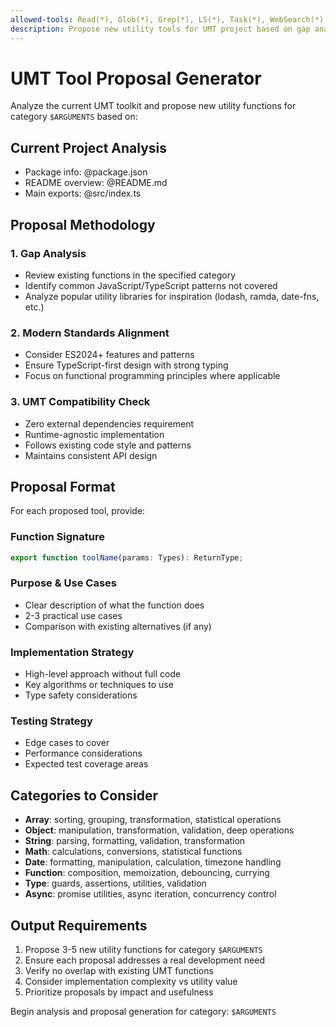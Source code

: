 ```yaml
---
allowed-tools: Read(*), Glob(*), Grep(*), LS(*), Task(*), WebSearch(*)
description: Propose new utility tools for UMT project based on gap analysis and modern best practices
---
```


# UMT Tool Proposal Generator

Analyze the current UMT toolkit and propose new utility functions for category `$ARGUMENTS` based on:

## Current Project Analysis

- Package info: @package.json
- README overview: @README.md
- Main exports: @src/index.ts

## Proposal Methodology

### 1. Gap Analysis

- Review existing functions in the specified category
- Identify common JavaScript/TypeScript patterns not covered
- Analyze popular utility libraries for inspiration (lodash, ramda, date-fns, etc.)

### 2. Modern Standards Alignment

- Consider ES2024+ features and patterns
- Ensure TypeScript-first design with strong typing
- Focus on functional programming principles where applicable

### 3. UMT Compatibility Check

- Zero external dependencies requirement
- Runtime-agnostic implementation
- Follows existing code style and patterns
- Maintains consistent API design

## Proposal Format

For each proposed tool, provide:

### Function Signature

```typescript
export function toolName(params: Types): ReturnType;
```

### Purpose & Use Cases

- Clear description of what the function does
- 2-3 practical use cases
- Comparison with existing alternatives (if any)

### Implementation Strategy

- High-level approach without full code
- Key algorithms or techniques to use
- Type safety considerations

### Testing Strategy

- Edge cases to cover
- Performance considerations
- Expected test coverage areas

## Categories to Consider

- **Array**: sorting, grouping, transformation, statistical operations
- **Object**: manipulation, transformation, validation, deep operations
- **String**: parsing, formatting, validation, transformation
- **Math**: calculations, conversions, statistical functions
- **Date**: formatting, manipulation, calculation, timezone handling
- **Function**: composition, memoization, debouncing, currying
- **Type**: guards, assertions, utilities, validation
- **Async**: promise utilities, async iteration, concurrency control

## Output Requirements

1. Propose 3-5 new utility functions for category `$ARGUMENTS`
2. Ensure each proposal addresses a real development need
3. Verify no overlap with existing UMT functions
4. Consider implementation complexity vs utility value
5. Prioritize proposals by impact and usefulness

Begin analysis and proposal generation for category: `$ARGUMENTS`
